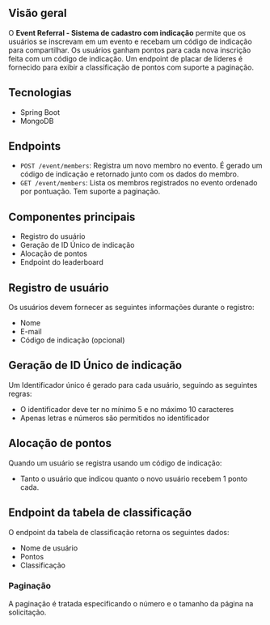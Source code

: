 

## Visão geral
O **Event Referral - Sistema de cadastro com indicação** permite que os usuários se inscrevam em um evento e recebam um código de indicação para compartilhar. Os usuários ganham pontos para cada nova inscrição feita com um código de indicação. Um endpoint de placar de líderes é fornecido para exibir a classificação de pontos com suporte a paginação.

## Tecnologias
- Spring Boot
- MongoDB

## Endpoints
- `POST /event/members`: Registra um novo membro no evento. É gerado um código de indicação e retornado junto com os dados do membro.
- `GET /event/members`: Lista os membros registrados no evento ordenado por pontuação. Tem suporte a paginação.

## Componentes principais
- Registro do usuário
- Geração de ID Único de indicação
- Alocação de pontos
- Endpoint do leaderboard

## Registro de usuário
Os usuários devem fornecer as seguintes informações durante o registro:

- Nome
- E-mail
- Código de indicação (opcional)

## Geração de ID Único de indicação
Um Identificador único é gerado para cada usuário, seguindo as seguintes regras:

- O identificador deve ter no mínimo 5 e no máximo 10 caracteres
- Apenas letras e números são permitidos no identificador

## Alocação de pontos
Quando um usuário se registra usando um código de indicação:

- Tanto o usuário que indicou quanto o novo usuário recebem 1 ponto cada.

## Endpoint da tabela de classificação
O endpoint da tabela de classificação retorna os seguintes dados:

- Nome de usuário
- Pontos
- Classificação

### Paginação
A paginação é tratada especificando o número e o tamanho da página na solicitação.



